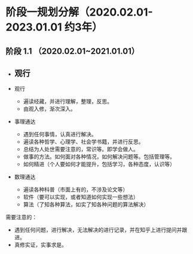 # 阶段一规划分解（2020.02.01-2023.01.01 约3年）

## 阶段 1.1 （2020.02.01~2021.01.01）

- 观行
  - 

- 观行
  - 遍读经藏，并进行理解，整理，反思。
  - 由观入修，渐次深入。
- 事理通达
  - 遇到任何事情，认真进行解决。
  - 遍读各种哲学、心理学、社会学书籍，并进行反思。
  - 总结为人处世需要注意的，常识等。即学会做人。
  - 做事的方法。如何面对各种情况，如何解决问题等。包括管理等。
  - 如何精进（个人要如何才能提升，包括学习，各种态度，认识等）
- 数理通达
  - 遍读各种科普（市面上有的，不涉及论文等）
  - 软件（要可以实现，或者知道如何实现一些想法）
  - 算法（了知各种算法，如实了知各种问题的算法解决）

需要注意的：

- 遇到任何问题，进行解决，无法解决的进行记录，并在知乎上进行提问并跟进。
- 真修实证，实事求是。